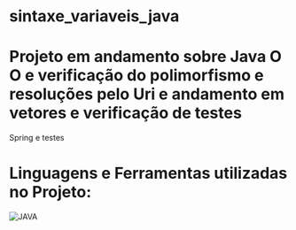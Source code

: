 # sintaxe_variaveis_java

# Projeto em andamento sobre Java O O e verificação do polimorfismo e resoluções pelo Uri e andamento em vetores e verificação de testes
Spring e testes


# Linguagens e Ferramentas utilizadas no Projeto:

![JAVA](https://img.shields.io/badge/Java-ED8B00?style=for-the-badge&logo=openjdk&logoColor=white)

